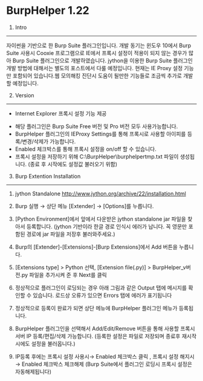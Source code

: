 # BurpHelper 1.22

1. Intro
-------------
자이썬을 기반으로 한 Burp Suite 플러그인입니다. 
개발 동기는 윈도우 10에서 Burp Suite 사용시 Cooxie 프로그램으로 IE에서 프록시 설정이 적용이 되지 않는 경우가 많아 Burp Suite 플러그인으로 개발하였습니다.
jython을 이용한 Burp Suite 플러그인 개발 방법에 대해서는 별도의 포스트에서 다룰 예정입니다.
현재는 IE Proxy 설정 기능만 포함되어 있습니다.웹 모의해킹 진단시 도움이 될만한 기능들로 조금씩 추가로 개발할 예정입니다.

2. Version
-------------
* Internet Explorer 프록시 설정 기능 제공
- 해당 플러그인은 Burp Suite Free 버전 및 Pro 버전 모두 사용가능합니다.
- BurpHelper 플러그인의 IEProxy Settings를 통해 프록시로 사용할 아이피를 등록/변경/삭제가 가능합니다.
- Enabled 체크박스를 통해 프록시 설정을 on/off 할 수 있습니다.
- 프록시 설정을 저장하기 위해 C:\BurpHelper\burphelpertmp.txt 파일이 생성됩니다. 
  (종료 후 시작에도 설정값 불러오기 위함)


3. Burp Extention Installation
-------------

1) jython Standalone 
http://www.jython.org/archive/22/installation.html
2) Burp 실행 → 상단 메뉴 [Extender] → [Options]를 누릅니다.

3) [Python Environment]에서 앞에서 다운받은 jython standalone jar 파일을 찾아서 등록합니다.
(jython 기반이라 한글 경로 인식시 에러가 납니다. 꼭 영문만 포함된 경로에 jar 파일을 저장후 불러와주세요.)

4) Burp의 [Extender]-[Extensions]-[Burp Extensions]에서 Add 버튼을 누릅니다.

5) [Extensions type] > Python 선택, [Extension file(.py)] > BurpHelper_v버전.py 파일을 추가시켜 준 후 Next를 클릭

6) 정상적으로 플러그인이 로딩되는 경우 아래 그림과 같은 Output 탭에 메시지를 확인할 수 있습니다. 로드상 오류가 있으면 Errors 탭에 에러가 표기됩니다

7) 정상적으로 등록이 완료가 되면 상단 메뉴에 BurpHelper 플러그인 메뉴가 등록됩니다.

8) BurpHelper 플러그인을 선택해서 Add/Edit/Remove 버튼을 통해 사용할 프록시 서버 IP 등록/편집/삭제 가능합니다.
(등록한 설정은 파일로 저장되며 종료후 재시작시에도 설정을 불러옵니다.)

9) IP등록 후에는 프록시 설정 사용시→ Enabled 체크박스 클릭 , 프록시 설정 해지시 → Enabled 체크박스 체크해제 
(Burp Suite에서 플러그인 로딩시 프록시 설정은 자동해제됩니다)



